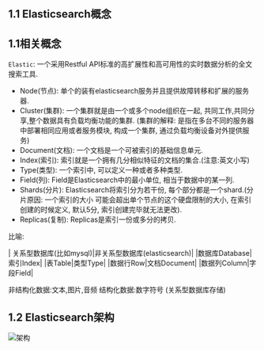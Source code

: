 <h2> 1.1 Elasticsearch概念</h2>

## 1.1相关概念

`Elastic`: 一个采用Restful API标准的高扩展性和高可用性的实时数据分析的全文搜索工具.



* Node(节点): 单个的装有elasticsearch服务并且提供故障转移和扩展的服务器.
* Cluster(集群): 一个集群就是由一个或多个node组织在一起, 共同工作,共同分享,整个数据具有负载均衡功能的集群.
(集群的解释: 是指在多台不同的服务器中部署相同应用或者服务模块, 构成一个集群, 通过负载均衡设备对外提供服务)
* Document(文档): 一个文档是一个可被索引的基础信息单元.
* Index(索引): 索引就是一个拥有几分相似特征的文档的集合.(注意:英文小写)
* Type(类型): 一个索引中, 可以定义一种或者多种类型.
* Field(列): Field是Elasticsearch中的最小单位, 相当于数据中的某一列.
* Shards(分片): Elasticsearch将索引分为若干份, 每个部分都是一个shard.(分片原因: 一个索引的大小
可能会超出单个节点的这个硬盘限制的大小, 在索引创建的时候定义, 默认5分, 索引创建完毕就无法更改).
* Replicas(复制): Replicas是索引一份或多分的拷贝.

比喻:

| 关系型数据库(比如mysql)|非关系型数据库(elasticsearch)|
|数据库Database|索引Index|
|表Table|类型Type|
|数据行Row|文档Document|
|数据列Column|字段Field|

非结构化数据:文本,图片,音频
结构化数据:数字符号 (关系型数据库存储)

## 1.2 Elasticsearch架构

 ![架构](D:\workspace\github\java-base\src\main\resources\elasticsearch架构.png)







